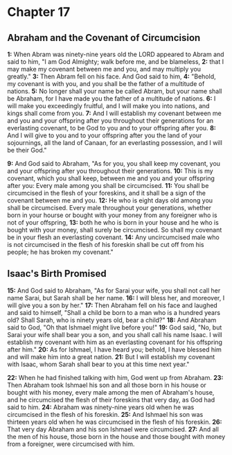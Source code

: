 # Chapter 17

## Abraham and the Covenant of Circumcision

**1:** When Abram was ninety-nine years old the LORD appeared to Abram and said to him, "I am God Almighty; walk before me, and be blameless,
**2:** that I may make my covenant between me and you, and may multiply you greatly."
**3:** Then Abram fell on his face. And God said to him,
**4:** "Behold, my covenant is with you, and you shall be the father of a multitude of nations.
**5:** No longer shall your name be called Abram, but your name shall be Abraham, for I have made you the father of a multitude of nations.
**6:** I will make you exceedingly fruitful, and I will make you into nations, and kings shall come from you.
**7:** And I will establish my covenant between me and you and your offspring after you throughout their generations for an everlasting covenant, to be God to you and to your offspring after you.
**8:** And I will give to you and to your offspring after you the land of your sojournings, all the land of Canaan, for an everlasting possession, and I will be their God."

**9:** And God said to Abraham, "As for you, you shall keep my covenant, you and your offspring after you throughout their generations.
**10:** This is my covenant, which you shall keep, between me and you and your offspring after you: Every male among you shall be circumcised.
**11:** You shall be circumcised in the flesh of your foreskins, and it shall be a sign of the covenant between me and you.
**12:** He who is eight days old among you shall be circumcised. Every male throughout your generations, whether born in your hourse or bought with your money from any foreigner who is not of your offspring,
**13:** both he who is born in your house and he who is bought with your money, shall surely be circumcised. So shall my covenant be in your flesh an everlasting covenant.
**14:** Any uncircumcised male who is not circumcised in the flesh of his foreskin shall be cut off from his people; he has broken my covenant."

## Isaac's Birth Promised

**15:** And God said to Abraham, "As for Sarai your wife, you shall not call her name Sarai, but Sarah shall be her name.
**16:** I will bless her, and moreover, I will give you a son by her."
**17:** Then Abraham fell on his face and laughed and said to himself, "Shall a child be born to a man who is a hundred years old? Shall Sarah, who is ninety years old, bear a child?"
**18:** And Abraham said to God, "Oh that Ishmael might live before you!"
**19:** God said, "No, but Sarai your wife shall bear you a son, and you shall call his name Isaac. I will establish my covenant with him as an everlasting covenant for his offspring after him."
**20:** As for Ishmael, I have heard you; behold, I have blessed him and will make him into a great nation.
**21:** But I will establish my covenant with Isaac, whom Sarah shall bear to you at this time next year."

**22:** When he had finished talking with him, God went up from Abraham.
**23:** Then Abraham took Ishmael his son and all those born in his house or bought with his money, every male among the men of Abraham's house, and he circumcised the flesh of their foreskins that very day, as God had said to him.
**24:** Abraham was ninety-nine years old when he was circumcised in the flesh of his foreskin.
**25:** And Ishmael his son was thirteen years old when he was circumcised in the flesh of his foreskin.
**26:** That very day Abraham and his son Ishmael were circumcised.
**27:** And all the men of his house, those born in the house and those bought with money from a foreigner, were circumcised with him.
